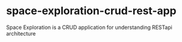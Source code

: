 # space-exploration-crud-rest-app
Space Exploration is a CRUD application for understanding RESTapi architecture
